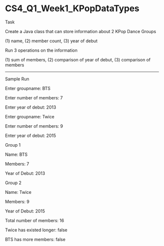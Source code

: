 # CS4_Q1_Week1_KPopDataTypes

Task

Create a Java class that can store information about 2 KPop Dance Groups

(1) name, (2) member count, (3) year of debut

Run 3 operations on the information

(1) sum of members, (2) comparison of year of debut, (3) comparison of members

-----

Sample Run

Enter groupname: BTS

Enter number of members: 7

Enter year of debut: 2013


Enter groupname: Twice

Enter number of members: 9

Enter year of debut: 2015


Group 1

Name: BTS

Members: 7

Year of Debut: 2013


Group 2

Name: Twice

Members: 9

Year of Debut: 2015


Total number of members: 16

Twice has existed longer: false

BTS has more members: false
